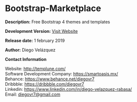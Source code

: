 # Bootstrap-Marketplace

<b>Description:</b> Free Bootstrap 4 themes and templates

<b>Development Version:</b> <a href="http://bootstrap-marketplace.templune.com/">Visit Website</a>

<b>Release date:</b> 1 february 2019

<b>Author:</b> Diego Velázquez<br>

<b>Contact Information</b><br>

Website: http://templune.com/<br>
Software Development Company: https://smartoasis.mx/<br>
Behance: https://www.behance.net/diegovr7<br>
Dribbble: https://dribbble.com/diegovr7<br>
Linkedin: https://www.linkedin.com/in/diego-velazquez-rabasa/<br>
Email: diegovr7@gmail.com
